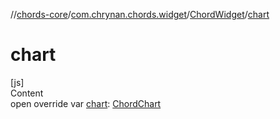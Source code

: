 //[chords-core](../../../index.md)/[com.chrynan.chords.widget](../index.md)/[ChordWidget](index.md)/[chart](chart.md)



# chart  
[js]  
Content  
open override var [chart](chart.md): [ChordChart](../../com.chrynan.chords.model/-chord-chart/index.md)  



